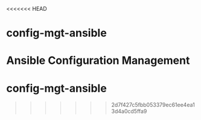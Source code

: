 <<<<<<< HEAD
# config-mgt-ansible
Ansible Configuration Management
=======
# config-mgt-ansible
>>>>>>> 2d7f427c5fbb053379ec61ee4ea13d4a0cd5ffa9
